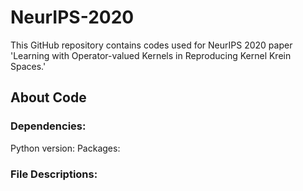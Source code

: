 # NeurIPS-2020
This GitHub repository contains codes used for NeurIPS 2020 paper 'Learning with Operator-valued Kernels in Reproducing Kernel Krein Spaces.'

## About Code

### Dependencies:
Python version: 
Packages: 

### File Descriptions:
